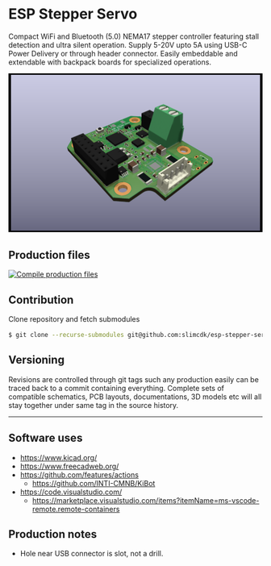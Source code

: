# ESP Stepper Servo

Compact WiFi and Bluetooth (5.0) NEMA17 stepper controller featuring stall detection and ultra silent operation. Supply 5-20V upto 5A using USB-C Power Delivery or through header connector. Easily embeddable and extendable with backpack boards for specialized operations.

![the picture](static/images/driver-board-3D_front.png)

## Production files
[![Compile production files](https://github.com/slimcdk/esp-stepper-servo/actions/workflows/compile-production-files.yml/badge.svg)](https://github.com/slimcdk/esp-stepper-servo/actions/workflows/compile-production-files.yml)
## Contribution

Clone repository and fetch submodules
```bash
$ git clone --recurse-submodules git@github.com:slimcdk/esp-stepper-servo.git
```


## Versioning

Revisions are controlled through git tags such any production easily can be traced back to a commit containing everything. Complete sets of compatible schematics, PCB layouts, documentations, 3D models etc will all stay together under same tag in the source history. 

---
## Software uses
* https://www.kicad.org/
* https://www.freecadweb.org/
* https://github.com/features/actions
  * https://github.com/INTI-CMNB/KiBot
* https://code.visualstudio.com/
  * https://marketplace.visualstudio.com/items?itemName=ms-vscode-remote.remote-containers


## Production notes

* Hole near USB connector is slot, not a drill.